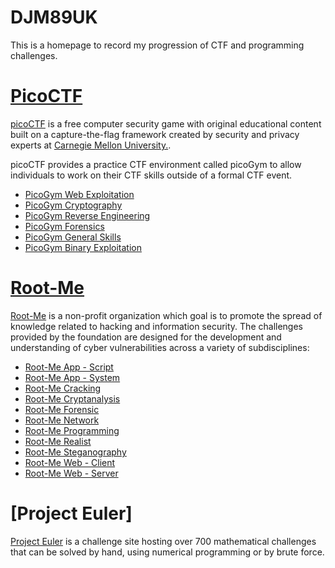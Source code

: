 # DJM89UK
This is a homepage to record my progression of CTF and programming challenges.

# [PicoCTF](./picoctf.md)

[picoCTF](https://picoctf.org/) is a free computer security game with original educational content built on a capture-the-flag framework created by security and privacy experts at [Carnegie Mellon University.](https://cmu.edu/).

picoCTF provides a practice CTF environment called picoGym to allow individuals to work on their CTF skills outside of a formal CTF event.

- [PicoGym Web Exploitation](./picogym_we.md)
- [PicoGym Cryptography](./picogym_c.md)
- [PicoGym Reverse Engineering](./picogym_re.md)
- [PicoGym Forensics](./picogym_f.md)
- [PicoGym General Skills](./picogym_gs.md)
- [PicoGym Binary Exploitation](./picogym_be.md)

# [Root-Me](./rootme.md)

[Root-Me](https://www.root-me.org/en/Challenges/) is a non-profit organization which goal is to promote the spread of knowledge related to hacking and information security. The challenges provided by the foundation are designed for the development and understanding of cyber vulnerabilities across a variety of subdisciplines:

- [Root-Me App - Script](./rootme_ascr.md)
- [Root-Me App - System](./rootme_asys.md)
- [Root-Me Cracking](./rootme_crac.md)
- [Root-Me Cryptanalysis](./rootme_cryp.md)
- [Root-Me Forensic](./rootme_for.md)
- [Root-Me Network](./rootme_net.md)
- [Root-Me Programming](./rootme_prog.md)
- [Root-Me Realist](./rootme_real.md)
- [Root-Me Steganography](./rootme_steg.md)
- [Root-Me Web - Client](./rootme_wcli.md)
- [Root-Me Web - Server](./rootme_wser.md)

# [Project Euler]
[Project Euler](https://projecteuler.net/) is a challenge site hosting over 700 mathematical challenges that can be solved by hand, using numerical programming or by brute force.
